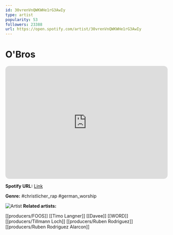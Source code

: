 ```yaml
---
id: 30vrenVnQWKWHe1rG3AwIy
type: artist
popularity: 53
followers: 23388
url: https://open.spotify.com/artist/30vrenVnQWKWHe1rG3AwIy
---
```

# O'Bros

<iframe style="border-radius:12px" src="https://open.spotify.com/embed/artist/30vrenVnQWKWHe1rG3AwIy" width="100%" height="352" frameBorder="0" allowfullscreen="" allow="autoplay; clipboard-write; encrypted-media; fullscreen; picture-in-picture" loading="lazy"></iframe>

**Spotify URL:** [Link](https://open.spotify.com/artist/30vrenVnQWKWHe1rG3AwIy)

**Genre:**  #christlicher_rap #german_worship

![Artist](https://i.scdn.co/image/ab6761610000e5ebf0955d85bf4eb400d9890427)
**Related artists:**

[[producers/FOOS]]
[[Timo Langner]]
[[Davee]]
[[WORD]]
[[producers/Tillmann Loch]]
[[producers/Ruben Rodriguez]]
[[producers/Ruben Rodriguez Alarcon]]
